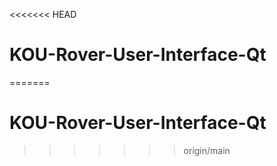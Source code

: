 <<<<<<< HEAD
# KOU-Rover-User-Interface-Qt
=======
# KOU-Rover-User-Interface-Qt
>>>>>>> origin/main
